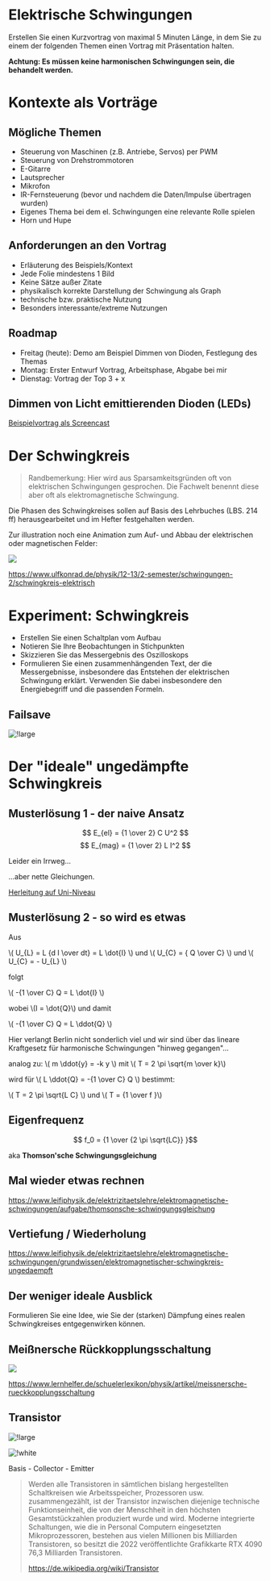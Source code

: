 Elektrische Schwingungen
===================================

Erstellen Sie einen Kurzvortrag von maximal 5 Minuten Länge, in dem Sie zu einem der folgenden Themen einen Vortrag mit Präsentation halten.

**Achtung: Es müssen keine harmonischen Schwingungen sein, die behandelt werden.**

# Kontexte als Vorträge

## Mögliche Themen

- Steuerung von Maschinen (z.B. Antriebe, Servos) per PWM
- Steuerung von Drehstrommotoren
- E-Gitarre
- Lautsprecher
- Mikrofon
- IR-Fernsteuerung (bevor und nachdem die Daten/Impulse übertragen wurden)
- Eigenes Thema bei dem el. Schwingungen eine relevante Rolle spielen
- Horn und Hupe


## Anforderungen an den Vortrag

- Erläuterung des Beispiels/Kontext
- Jede Folie mindestens 1 Bild
- Keine Sätze außer Zitate
- physikalisch korrekte Darstellung der Schwingung als Graph
- technische bzw. praktische Nutzung
- Besonders interessante/extreme Nutzungen


## Roadmap

- Freitag (heute): Demo am Beispiel Dimmen von Dioden, Festlegung des Themas
- Montag: Erster Entwurf Vortrag, Arbeitsphase, Abgabe bei mir
- Dienstag: Vortrag der Top 3 + x

## Dimmen von Licht emittierenden Dioden (LEDs)

[Beispielvortrag als Screencast](screencast_dimmen_led_2023-03-27.mp4)

# Der Schwingkreis

> Randbemerkung: Hier wird aus Sparsamkeitsgründen oft von elektrischen Schwingungen gesprochen. Die Fachwelt benennt diese aber oft als elektromagnetische Schwingung.

Die Phasen des Schwingkreises sollen auf Basis des Lehrbuches (LBS. 214 ff) herausgearbeitet und im Hefter festgehalten werden.

Zur illustration noch eine Animation zum Auf- und Abbau der elektrischen oder magnetischen Felder:

![](https://sp-ao.shortpixel.ai/client/to_webp,q_glossy,ret_img,w_700,h_556/https://www.ulfkonrad.de/wp-content/uploads/2020/07/schwingkreis-dyn-xs.gif)

https://www.ulfkonrad.de/physik/12-13/2-semester/schwingungen-2/schwingkreis-elektrisch

# Experiment: Schwingkreis

* Erstellen Sie einen Schaltplan vom Aufbau
* Notieren Sie Ihre Beobachtungen in Stichpunkten
* Skizzieren Sie das Messergebnis des Oszilloskops
* Formulieren Sie einen zusammenhängenden Text, der die Messergebnisse, insbesondere das Entstehen der elektrischen Schwingung erklärt. Verwenden Sie dabei insbesondere den Energiebegriff und die passenden Formeln.

## Failsave

![!large](https://i.imgur.com/2GC4c5h.jpg)

# Der "ideale" ungedämpfte Schwingkreis

## Musterlösung 1 - der naive Ansatz

$$ E_{el} = {1 \over 2} C U^2 $$
$$ E_{mag} = {1 \over 2} L I^2 $$

Leider ein Irrweg...

...aber nette Gleichungen.

[Herleitung auf Uni-Niveau](https://uol.de/f/5/inst/physik/ag/physikpraktika/download/GPR/pdf/Elektromagnetischer_Schwingkreis.pdf)

## Musterlösung 2 - so wird es etwas

Aus

\\( U_{L} =  L {d I \over dt} = L  \dot{I}  \\) 
und \\( U_{C} = { Q \over C} \\)
und \\( U_{C} = - U_{L} \\)

folgt

\\( -{1 \over C} Q = L  \dot{I}  \\) 

wobei \\(I = \dot{Q}\\) und damit

\\( -{1 \over C} Q = L  \ddot{Q}  \\) 


Hier verlangt Berlin nicht sonderlich viel und wir sind über das lineare Kraftgesetz für harmonische Schwingungen "hinweg gegangen"...

analog zu: \\( m \ddot{y} = -k y \\) mit \\( T = 2 \pi \sqrt{m \over k}\\)

wird für \\( L  \ddot{Q} = -{1 \over C} Q  \\) bestimmt:

\\( T = 2 \pi \sqrt{L C} \\) und \\( T = {1 \over f }\\)

## Eigenfrequenz

$$ f_0 = {1 \over {2 \pi \sqrt{LC}} }$$

aka **Thomson'sche Schwingungsgleichung**


## Mal wieder etwas rechnen

https://www.leifiphysik.de/elektrizitaetslehre/elektromagnetische-schwingungen/aufgabe/thomsonsche-schwingungsgleichung


## Vertiefung / Wiederholung

https://www.leifiphysik.de/elektrizitaetslehre/elektromagnetische-schwingungen/grundwissen/elektromagnetischer-schwingkreis-ungedaempft


## Der weniger ideale Ausblick

Formulieren Sie eine Idee, wie Sie der (starken) Dämpfung eines realen Schwingkreises entgegenwirken können.

## Meißnersche Rückkopplungsschaltung

![](https://www.lernhelfer.de/sites/default/files/lexicon/image/BWS-PHY-0073-01.gif)

https://www.lernhelfer.de/schuelerlexikon/physik/artikel/meissnersche-rueckkopplungsschaltung


## Transistor

![!large](https://thumbs.gfycat.com/KindlyImprobableBighornedsheep-max-1mb.gif)

![!white](https://upload.wikimedia.org/wikipedia/commons/f/f2/BJT_NPN_symbol-fr.svg)

Basis - Collector - Emitter

> Werden alle Transistoren in sämtlichen bislang hergestellten Schaltkreisen wie Arbeitsspeicher, Prozessoren usw. zusammengezählt, ist der Transistor inzwischen diejenige technische Funktionseinheit, die von der Menschheit in den höchsten Gesamtstückzahlen produziert wurde und wird. Moderne integrierte Schaltungen, wie die in Personal Computern eingesetzten Mikroprozessoren, bestehen aus vielen Millionen bis Milliarden Transistoren, so besitzt die 2022 veröffentlichte Grafikkarte RTX 4090 76,3 Milliarden Transistoren.
>
> https://de.wikipedia.org/wiki/Transistor
